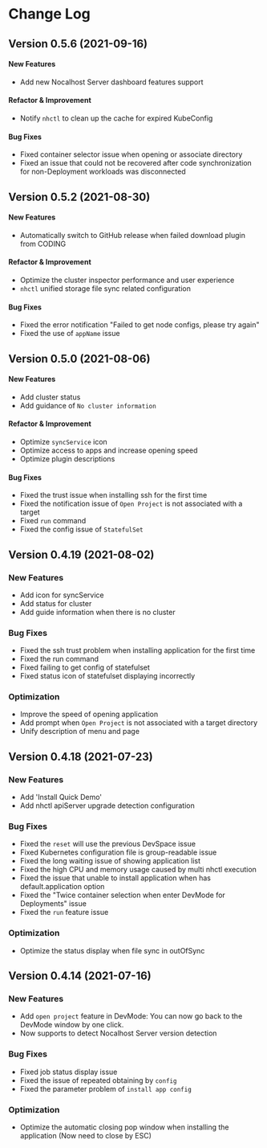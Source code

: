# Change Log

## Version 0.5.6 (2021-09-16)

#### New Features

- Add new Nocalhost Server dashboard features support

#### Refactor & Improvement

- Notify `nhctl` to clean up the cache for expired KubeConfig

#### Bug Fixes

- Fixed container selector issue when opening or associate directory
- Fixed an issue that could not be recovered after code synchronization for non-Deployment workloads was disconnected

## Version 0.5.2 (2021-08-30)

#### New Features

- Automatically switch to GitHub release when failed download plugin from CODING 

#### Refactor & Improvement

- Optimize the cluster inspector performance and user experience
- `nhctl` unified storage file sync related configuration

#### Bug Fixes

- Fixed the error notification "Failed to get node configs, please try again"
- Fixed the use of `appName` issue

## Version 0.5.0 (2021-08-06)
#### New Features

- Add cluster status
- Add guidance of `No cluster information`

#### Refactor & Improvement

- Optimize `syncService` icon
- Optimize access to apps and increase opening speed
- Optimize plugin descriptions

#### Bug Fixes

- Fixed the trust issue when installing ssh for the first time
- Fixed the notification issue of `Open Project` is not associated with a target
- Fixed `run` command
- Fixed the config issue of `StatefulSet`

## Version 0.4.19 (2021-08-02)

### New Features

- Add icon for syncService
- Add status for cluster
- Add guide information when there is no cluster

### Bug Fixes

- Fixed the ssh trust problem when installing application for the first time
- Fixed the run command
- Fixed failing to get config of statefulset
- Fixed status icon of statefulset displaying incorrectly

### Optimization

- Improve the speed of opening application
- Add prompt when `Open Project` is not associated with a target directory
- Unify description of menu and page

## Version 0.4.18 (2021-07-23)

### New Features

- Add 'Install Quick Demo'
- Add nhctl apiServer upgrade detection configuration

### Bug Fixes

- Fixed the `reset` will use the previous DevSpace issue
- Fixed Kubernetes configuration file is group-readable issue
- Fixed the long waiting issue of showing application list
- Fixed the high CPU and memory usage caused by multi nhctl execution
- Fixed the issue that unable to install application when has default.application option
- Fixed the "Twice container selection when enter DevMode for Deployments" issue
- Fixed the `run` feature issue

### Optimization

- Optimize the status display when file sync in outOfSync

## Version 0.4.14 (2021-07-16)

### New Features

- Add `open project` feature in DevMode: You can now go back to the DevMode window by one click.
- Now supports to detect Nocalhost Server version detection

### Bug Fixes

- Fixed job status display issue
- Fixed the issue of repeated obtaining by `config`
- Fixed the parameter problem of `install app config`

### Optimization

- Optimize the automatic closing pop window when installing the application (Now need to close by ESC)
